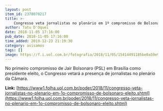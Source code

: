 ```yaml
---
layout: post
item_id: 2378070217
title: >-
    Congresso veta jornalistas no plenário em 1º compromisso de Bolsonaro eleito
author: Tatu D'Oquei
date: 2018-11-05 17:16:00
pub_date: 2018-11-05 17:16:00
time_added: 2019-12-23 21:19:30
category: avisamos
tags: []
image: https://f.i.uol.com.br/fotografia/2018/11/05/15414491185be0a59e9319f_1541449118_3x2_rt.jpg
---
```


No primeiro compromisso de Jair Bolsonaro (PSL) em Brasília como presidente eleito, o Congresso vetará a presença de jornalistas no plenário da Câmara.

**Link:** [https://www1.folha.uol.com.br/poder/2018/11/congresso-veta-jornalistas-no-plenario-em-1o-compromisso-de-bolsonaro-eleito.shtml](https://www1.folha.uol.com.br/poder/2018/11/congresso-veta-jornalistas-no-plenario-em-1o-compromisso-de-bolsonaro-eleito.shtml)

